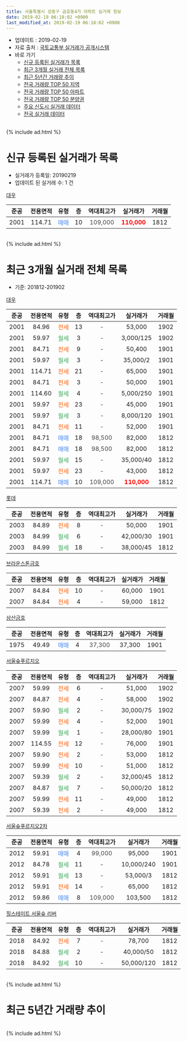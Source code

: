 ```yaml
---
title: 서울특별시 성동구 금호동4가 아파트 실거래 정보
date: 2019-02-19 06:18:02 +0900
last_modified_at: 2019-02-19 06:18:02 +0900
---
```


* 업데이트 : 2019-02-19
* 자료 출처 : [국토교통부 실거래가 공개시스템](http://rt.molit.go.kr)
* 바로 가기
    * [신규 등록된 실거래가 목록](#신규-등록된-실거래가-목록)
    * [최근 3개월 실거래 전체 목록](#최근-3개월-실거래-전체-목록)
    * [최근 5년간 거래량 추이](#최근-5년간-거래량-추이)
    * [전국 거래량 TOP 50 지역](https://inasie.github.io/apt-trade-info/최근-3개월-전국에서-가장-거래가-많이-발생한-지역)
    * [전국 거래량 TOP 50 아파트](https://inasie.github.io/apt-trade-info/최근-3개월-전국에서-가장-거래가-많이-발생한-아파트)
    * [전국 거래량 TOP 50 분양권](https://inasie.github.io/apt-trade-info/최근-3개월-전국에서-가장-거래가-많이-발생한-분양권)
    * [주요 신도시 실거래 데이터](https://inasie.github.io/apt-trade-info/주요-신도시)
    * [전국 실거래 데이터](https://inasie.github.io/apt-trade-info/전국)
<br>
{% include ad.html %}
<br>

# 신규 등록된 실거래가 목록
* 실거래가 등록일: 20190219
* 업데이트 된 실거래 수: 1 건


[대우](https://search.naver.com/search.naver?query=%EC%84%9C%EC%9A%B8%ED%8A%B9%EB%B3%84%EC%8B%9C+%EC%84%B1%EB%8F%99%EA%B5%AC+%EA%B8%88%ED%98%B8%EB%8F%994%EA%B0%80+%EB%8C%80%EC%9A%B0)

|준공|전용면적|유형|층|역대최고가|실거래가|거래월|
|:---:|:---:|:---:|:---:|:---:|:---:|:---:|
|2001|114.71|<span style="color:#4285f3">매매</span>|10|<span style="color:#444444">109,000</span>|<b><span style="color:#ff0000">110,000</span></b>|1812|


<br>
{% include ad.html %}
<br>

# 최근 3개월 실거래 전체 목록
* 기준: 201812-201902


[대우](https://search.naver.com/search.naver?query=%EC%84%9C%EC%9A%B8%ED%8A%B9%EB%B3%84%EC%8B%9C+%EC%84%B1%EB%8F%99%EA%B5%AC+%EA%B8%88%ED%98%B8%EB%8F%994%EA%B0%80+%EB%8C%80%EC%9A%B0)

|준공|전용면적|유형|층|역대최고가|실거래가|거래월|
|:---:|:---:|:---:|:---:|:---:|:---:|:---:|
|2001|84.96|<span style="color:#ff5a00">전세</span>|13|<span style="color:#444444">-</span>|53,000|1902|
|2001|59.97|<span style="color:#34a853">월세</span>|3|<span style="color:#444444">-</span>|3,000/125|1902|
|2001|84.71|<span style="color:#ff5a00">전세</span>|9|<span style="color:#444444">-</span>|50,400|1901|
|2001|59.97|<span style="color:#34a853">월세</span>|3|<span style="color:#444444">-</span>|35,000/2|1901|
|2001|114.71|<span style="color:#ff5a00">전세</span>|21|<span style="color:#444444">-</span>|65,000|1901|
|2001|84.71|<span style="color:#ff5a00">전세</span>|3|<span style="color:#444444">-</span>|50,000|1901|
|2001|114.60|<span style="color:#34a853">월세</span>|4|<span style="color:#444444">-</span>|5,000/250|1901|
|2001|59.97|<span style="color:#ff5a00">전세</span>|23|<span style="color:#444444">-</span>|45,000|1901|
|2001|59.97|<span style="color:#34a853">월세</span>|3|<span style="color:#444444">-</span>|8,000/120|1901|
|2001|84.71|<span style="color:#ff5a00">전세</span>|11|<span style="color:#444444">-</span>|52,000|1901|
|2001|84.71|<span style="color:#4285f3">매매</span>|18|<span style="color:#444444">98,500</span>|82,000|1812|
|2001|84.71|<span style="color:#4285f3">매매</span>|18|<span style="color:#444444">98,500</span>|82,000|1812|
|2001|59.97|<span style="color:#34a853">월세</span>|15|<span style="color:#444444">-</span>|35,000/40|1812|
|2001|59.97|<span style="color:#ff5a00">전세</span>|23|<span style="color:#444444">-</span>|43,000|1812|
|2001|114.71|<span style="color:#4285f3">매매</span>|10|<span style="color:#444444">109,000</span>|<b><span style="color:#ff0000">110,000</span></b>|1812|

[롯데](https://search.naver.com/search.naver?query=%EC%84%9C%EC%9A%B8%ED%8A%B9%EB%B3%84%EC%8B%9C+%EC%84%B1%EB%8F%99%EA%B5%AC+%EA%B8%88%ED%98%B8%EB%8F%994%EA%B0%80+%EB%A1%AF%EB%8D%B0)

|준공|전용면적|유형|층|역대최고가|실거래가|거래월|
|:---:|:---:|:---:|:---:|:---:|:---:|:---:|
|2003|84.89|<span style="color:#ff5a00">전세</span>|8|<span style="color:#444444">-</span>|50,000|1901|
|2003|84.99|<span style="color:#34a853">월세</span>|6|<span style="color:#444444">-</span>|42,000/30|1901|
|2003|84.99|<span style="color:#34a853">월세</span>|18|<span style="color:#444444">-</span>|38,000/45|1812|

[브라운스톤금호](https://search.naver.com/search.naver?query=%EC%84%9C%EC%9A%B8%ED%8A%B9%EB%B3%84%EC%8B%9C+%EC%84%B1%EB%8F%99%EA%B5%AC+%EA%B8%88%ED%98%B8%EB%8F%994%EA%B0%80+%EB%B8%8C%EB%9D%BC%EC%9A%B4%EC%8A%A4%ED%86%A4%EA%B8%88%ED%98%B8)

|준공|전용면적|유형|층|역대최고가|실거래가|거래월|
|:---:|:---:|:---:|:---:|:---:|:---:|:---:|
|2007|84.84|<span style="color:#ff5a00">전세</span>|10|<span style="color:#444444">-</span>|60,000|1901|
|2007|84.84|<span style="color:#ff5a00">전세</span>|4|<span style="color:#444444">-</span>|59,000|1812|

[삼산금호](https://search.naver.com/search.naver?query=%EC%84%9C%EC%9A%B8%ED%8A%B9%EB%B3%84%EC%8B%9C+%EC%84%B1%EB%8F%99%EA%B5%AC+%EA%B8%88%ED%98%B8%EB%8F%994%EA%B0%80+%EC%82%BC%EC%82%B0%EA%B8%88%ED%98%B8)

|준공|전용면적|유형|층|역대최고가|실거래가|거래월|
|:---:|:---:|:---:|:---:|:---:|:---:|:---:|
|1975|49.49|<span style="color:#4285f3">매매</span>|4|<span style="color:#444444">37,300</span>|37,300|1901|

[서울숲푸르지오](https://search.naver.com/search.naver?query=%EC%84%9C%EC%9A%B8%ED%8A%B9%EB%B3%84%EC%8B%9C+%EC%84%B1%EB%8F%99%EA%B5%AC+%EA%B8%88%ED%98%B8%EB%8F%994%EA%B0%80+%EC%84%9C%EC%9A%B8%EC%88%B2%ED%91%B8%EB%A5%B4%EC%A7%80%EC%98%A4)

|준공|전용면적|유형|층|역대최고가|실거래가|거래월|
|:---:|:---:|:---:|:---:|:---:|:---:|:---:|
|2007|59.99|<span style="color:#ff5a00">전세</span>|6|<span style="color:#444444">-</span>|51,000|1902|
|2007|84.87|<span style="color:#ff5a00">전세</span>|4|<span style="color:#444444">-</span>|58,000|1902|
|2007|59.90|<span style="color:#34a853">월세</span>|2|<span style="color:#444444">-</span>|30,000/75|1902|
|2007|59.99|<span style="color:#ff5a00">전세</span>|4|<span style="color:#444444">-</span>|52,000|1901|
|2007|59.99|<span style="color:#34a853">월세</span>|1|<span style="color:#444444">-</span>|28,000/80|1901|
|2007|114.55|<span style="color:#ff5a00">전세</span>|12|<span style="color:#444444">-</span>|76,000|1901|
|2007|59.90|<span style="color:#ff5a00">전세</span>|2|<span style="color:#444444">-</span>|53,000|1812|
|2007|59.99|<span style="color:#ff5a00">전세</span>|10|<span style="color:#444444">-</span>|51,000|1812|
|2007|59.39|<span style="color:#34a853">월세</span>|2|<span style="color:#444444">-</span>|32,000/45|1812|
|2007|84.87|<span style="color:#34a853">월세</span>|7|<span style="color:#444444">-</span>|50,000/20|1812|
|2007|59.99|<span style="color:#ff5a00">전세</span>|11|<span style="color:#444444">-</span>|49,000|1812|
|2007|59.39|<span style="color:#ff5a00">전세</span>|2|<span style="color:#444444">-</span>|49,000|1812|

[서울숲푸르지오2차](https://search.naver.com/search.naver?query=%EC%84%9C%EC%9A%B8%ED%8A%B9%EB%B3%84%EC%8B%9C+%EC%84%B1%EB%8F%99%EA%B5%AC+%EA%B8%88%ED%98%B8%EB%8F%994%EA%B0%80+%EC%84%9C%EC%9A%B8%EC%88%B2%ED%91%B8%EB%A5%B4%EC%A7%80%EC%98%A42%EC%B0%A8)

|준공|전용면적|유형|층|역대최고가|실거래가|거래월|
|:---:|:---:|:---:|:---:|:---:|:---:|:---:|
|2012|59.91|<span style="color:#4285f3">매매</span>|4|<span style="color:#444444">99,000</span>|95,000|1901|
|2012|84.78|<span style="color:#34a853">월세</span>|11|<span style="color:#444444">-</span>|10,000/240|1901|
|2012|59.91|<span style="color:#34a853">월세</span>|13|<span style="color:#444444">-</span>|53,000/3|1812|
|2012|59.91|<span style="color:#ff5a00">전세</span>|14|<span style="color:#444444">-</span>|65,000|1812|
|2012|59.86|<span style="color:#4285f3">매매</span>|8|<span style="color:#444444">109,000</span>|103,500|1812|

[힐스테이트 서울숲 리버](https://search.naver.com/search.naver?query=%EC%84%9C%EC%9A%B8%ED%8A%B9%EB%B3%84%EC%8B%9C+%EC%84%B1%EB%8F%99%EA%B5%AC+%EA%B8%88%ED%98%B8%EB%8F%994%EA%B0%80+%ED%9E%90%EC%8A%A4%ED%85%8C%EC%9D%B4%ED%8A%B8+%EC%84%9C%EC%9A%B8%EC%88%B2+%EB%A6%AC%EB%B2%84)

|준공|전용면적|유형|층|역대최고가|실거래가|거래월|
|:---:|:---:|:---:|:---:|:---:|:---:|:---:|
|2018|84.92|<span style="color:#ff5a00">전세</span>|7|<span style="color:#444444">-</span>|78,700|1812|
|2018|84.88|<span style="color:#34a853">월세</span>|2|<span style="color:#444444">-</span>|40,000/50|1812|
|2018|84.92|<span style="color:#34a853">월세</span>|10|<span style="color:#444444">-</span>|50,000/120|1812|


<br>
{% include ad.html %}
<br>

# 최근 5년간 거래량 추이


<div style="width:100%;">
    <canvas id="deal_progress" height="200"></canvas>
</div>

<script>
new Chart(document.getElementById("deal_progress"), {
    type: 'line',
    data: {
        labels: ['201402','201403','201404','201405','201406','201407','201408','201409','201410','201411','201412','201501','201502','201503','201504','201505','201506','201507','201508','201509','201510','201511','201512','201601','201602','201603','201604','201605','201606','201607','201608','201609','201610','201611','201612','201701','201702','201703','201704','201705','201706','201707','201708','201709','201710','201711','201712','201801','201802','201803','201804','201805','201806','201807','201808','201809','201810','201811','201812','201901','201902'],
        datasets: [{
            label: '매매',
            pointRadius: 1,
            data: [32, 30, 22, 15, 22, 31, 47, 33, 31, 25, 22, 30, 29, 48, 25, 33, 32, 37, 24, 22, 35, 21, 14, 16, 17, 27, 22, 27, 56, 38, 36, 27, 38, 18, 14, 11, 21, 23, 29, 50, 38, 34, 15, 24, 15, 28, 15, 38, 18, 10, 8, 6, 12, 8, 44, 19, 5, 13, 4, 2, 0],
            borderColor: "rgba(255, 201, 14, 1)",
            backgroundColor: "rgba(255, 201, 14, 0.5)",
            fill: false,
            lineTension: 0
        },{
            label: '전월세',
            pointRadius: 1,
            data: [35, 42, 29, 36, 45, 60, 86, 45, 30, 29, 34, 39, 30, 48, 31, 16, 21, 23, 33, 20, 18, 20, 29, 40, 26, 30, 25, 25, 31, 38, 45, 37, 34, 30, 26, 24, 40, 39, 37, 30, 30, 29, 17, 26, 26, 29, 34, 48, 57, 65, 55, 35, 47, 38, 50, 34, 29, 27, 15, 15, 5],
            borderColor: "rgba(0, 141, 185, 1)",
            backgroundColor: "rgba(0, 141, 185, 0.5)",
            fill: false,
            lineTension: 0
        }
        ]
    },
    options: {
        responsive: true,
        title: {
            display: false
        },
        tooltips: {
            mode: 'index',
            intersect: false
        },
        hover: {
            mode: 'nearest',
            intersect: true
        },
        scales: {
            xAxes: [{
                display: true,
                scaleLabel: {
                    display: true,
                    labelString: '년/월'
                }
            }],
            yAxes: [{
                display: true,
                ticks: {
                    suggestedMin: 0,
                },
                scaleLabel: {
                    display: true,
                    labelString: '실거래 수'
                }
            }]
        }
    }
});

</script>


<br>
{% include ad.html %}
<br>

